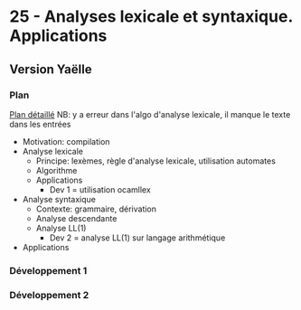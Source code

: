 # 25 - Analyses lexicale et syntaxique. Applications

## Version Yaëlle

### Plan

[Plan détaillé](planYV.pdf)
NB: y a erreur dans l'algo d'analyse lexicale, il manque le texte dans les entrées

+ Motivation: compilation
+ Analyse lexicale
  - Principe: lexèmes, règle d'analyse lexicale, utilisation automates
  - Algorithme
  - Applications
	* Dev 1 = utilisation ocamllex
+ Analyse syntaxique
  - Contexte: grammaire, dérivation
  - Analyse descendante
  - Analyse LL(1)
	* Dev 2 = analyse LL(1) sur langage arithmétique
+ Applications

### Développement 1

### Développement 2
